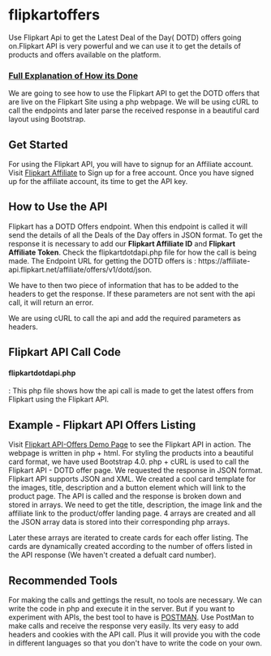 # flipkartoffers
Use Flipkart Api to get the Latest Deal of the Day( DOTD) offers going on.Flipkart API is very powerful and we can use it to get the details of products and offers available on the platform.

<a href="https://sreyaj.com/flipkart-affiliate-api/" target="_blank" rel="dofollow"><h3>Full Explanation of How its Done</h3></a>

We are going to see how to use the Flipkart API to get the DOTD offers that are live on the Flipkart Site using a php webpage. We will be using cURL to call the endpoints and later parse the received response in a beautiful card layout using Bootstrap.

<h2>Get Started</h2>
For using the Flipkart API, you will have to signup for an Affiliate account. Visit <a  target="_blank" href="https://affiliate.flipkart.com">Flipkart Affiliate</a> to Sign up for a free account.
Once you have signed up for the affiliate account, its time to get the API key.

<h2>How to Use the API</h2>
Flipkart has a DOTD Offers endpoint. When this endpoint is called it will send the details of all the Deals of the Day offers in JSON format.
To get the response it is necessary to add our <b>Flipkart Affiliate ID</b> and <b>Flipkart Affiliate Token</b>.
Check the flipkartdotdapi.php file for how the call is being made.
The Endpoint URL for getting the DOTD offers is :
https://affiliate-api.flipkart.net/affiliate/offers/v1/dotd/json. 

We have to then two piece of information that has to be added to the headers to get the response. If these parameters are not sent with the api call, it will return an error.

We are using cURL to call the api and add the required parameters as headers.
<h2>Flipkart API Call Code</h2>
<h4>flipkartdotdapi.php</h4>:
This php file shows how the api call is made to get the latest offers from Flipkart using the Flipkart API.

<h2>Example - Flipkart API Offers Listing </h2>

Visit <a href="https://sreyaj.com/flipkartapi/" target="_blank" rel="dofollow">Flipkart API-Offers Demo Page</a> to see the Flipkart API in action.
The webpage is written in php + html. For styling the products into a beautiful card format, we have used Bootstrap 4.0.
php + cURL is used to call the Flipkart API - DOTD offer page. We requested the response in JSON format. Flipkart API supports JSON and XML.
We created a cool card template for the images, title, description and a button element which will link to the product page.
The API is called and the response is broken down and stored in arrays. We need to get the title, description, the image link and the affiliate link to the product/offer landing page. 4 arrays are created and all the JSON array data is stored into their corresponding php arrays.

Later these arrays are iterated to create cards for each offer listing. The cards are dynamically created according to the number of offers listed in the API response (We haven't created a defualt card number).


<h2> Recommended Tools </h2>
For making the calls and gettings the result, no tools are necessary. We can write the code in php and execute it in the server. But if you want to experiment with APIs, the best tool to have is <a href="https://www.getpostman.com/" target="_blank">POSTMAN</a>.
Use PostMan to make calls and receive the response very easily. Its very easy to add headers and cookies with the API call. Plus it will provide you with the code in different languages so that you don't have to write the code on your own.
